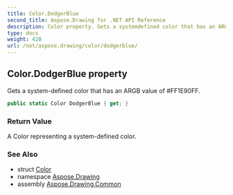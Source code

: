 ```yaml
---
title: Color.DodgerBlue
second_title: Aspose.Drawing for .NET API Reference
description: Color property. Gets a systemdefined color that has an ARGB value of FF1E90FF
type: docs
weight: 420
url: /net/aspose.drawing/color/dodgerblue/
---
```

## Color.DodgerBlue property

Gets a system-defined color that has an ARGB value of #FF1E90FF.

```csharp
public static Color DodgerBlue { get; }
```

### Return Value

A Color representing a system-defined color.

### See Also

* struct [Color](../)
* namespace [Aspose.Drawing](../../color/)
* assembly [Aspose.Drawing.Common](../../../)


